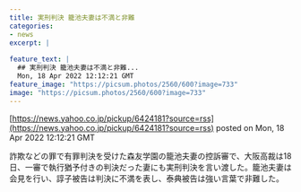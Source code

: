 ```yaml
---
title: 実刑判決 籠池夫妻は不満と非難
categories:
- news
excerpt: |
  
feature_text: |
  ## 実刑判決 籠池夫妻は不満と非難...
  Mon, 18 Apr 2022 12:12:21 GMT
feature_image: "https://picsum.photos/2560/600?image=733"
image: "https://picsum.photos/2560/600?image=733"
---
```


[https://news.yahoo.co.jp/pickup/6424181?source=rss](https://news.yahoo.co.jp/pickup/6424181?source=rss)
posted on Mon, 18 Apr 2022 12:12:21 GMT

<!--more-->

詐欺などの罪で有罪判決を受けた森友学園の籠池夫妻の控訴審で、大阪高裁は18日、一審で執行猶予付きの判決だった妻にも実刑判決を言い渡した。籠池夫妻は会見を行い、諄子被告は判決に不満を表し、泰典被告は強い言葉で非難した。
